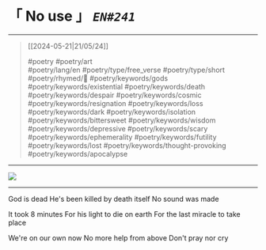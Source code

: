 # &#12300; No use &#12301; *`EN#241`*

---

> [[2024-05-21|21/05/24]]
> 
> #poetry 
> #poetry/art  
> #poetry/lang/en 
> #poetry/type/free_verse #poetry/type/short 
> #poetry/rhymed/🔴 
> #poetry/keywords/gods #poetry/keywords/existential #poetry/keywords/death #poetry/keywords/despair #poetry/keywords/cosmic #poetry/keywords/resignation #poetry/keywords/loss #poetry/keywords/dark #poetry/keywords/isolation #poetry/keywords/bittersweet #poetry/keywords/wisdom #poetry/keywords/depressive #poetry/keywords/scary #poetry/keywords/ephemerality #poetry/keywords/futility #poetry/keywords/lost #poetry/keywords/thought-provoking #poetry/keywords/apocalypse 

---

![](https://w.wallhaven.cc/full/o3/wallhaven-o3kkg5.png)

---

God is dead
He's been killed by death itself
No sound was made

It took 8 minutes
For his light to die on earth
For the last miracle to take place

We're on our own now 
No more help from above
Don't pray nor cry